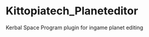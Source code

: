 Kittopiatech_Planeteditor
=========================

Kerbal Space Program plugin for ingame planet editing
